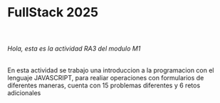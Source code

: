 <h1>FullStack 2025</h1>
<br>
<h6>Hola, esta es la actividad RA3 del modulo M1</h6>

<p>En esta actividad se trabajo una introduccion a la programacion con el lenguaje JAVASCRIPT, para realiar operaciones con formularios de diferentes maneras, cuenta con 15 problemas diferentes y 6 retos adicionales</p>